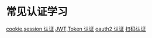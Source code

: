 <!--
 * @Author: hucheng
 * @Date: 2019-09-07 18:53:32
 * @Description: here is des
 -->
# 常见认证学习

[cookie,session 认证](docs/cookie_and_session.md)
[JWT,Token 认证](docs/JWT.md)
[oauth2 认证](docs/oauth.md)
[扫码认证](qrcode.mde)